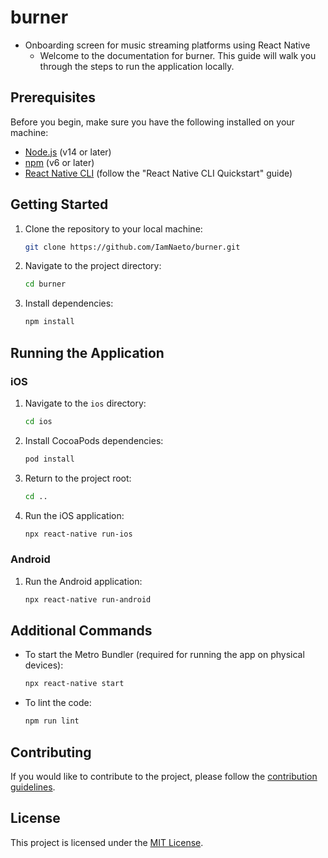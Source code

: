 # burner
- Onboarding screen for music streaming platforms using React Native
    - Welcome to the documentation for burner. This guide will walk you through the steps to run the application locally.

## Prerequisites

Before you begin, make sure you have the following installed on your machine:

- [Node.js](https://nodejs.org/) (v14 or later)
- [npm](https://www.npmjs.com/) (v6 or later)
- [React Native CLI](https://reactnative.dev/docs/environment-setup) (follow the "React Native CLI Quickstart" guide)

## Getting Started

1. Clone the repository to your local machine:

    ```bash
    git clone https://github.com/IamNaeto/burner.git
    ```

2. Navigate to the project directory:

    ```bash
    cd burner
    ```

3. Install dependencies:

    ```bash
    npm install
    ```

## Running the Application

### iOS

1. Navigate to the `ios` directory:

    ```bash
    cd ios
    ```

2. Install CocoaPods dependencies:

    ```bash
    pod install
    ```

3. Return to the project root:

    ```bash
    cd ..
    ```

4. Run the iOS application:

    ```bash
    npx react-native run-ios
    ```

### Android

1. Run the Android application:

    ```bash
    npx react-native run-android
    ```

## Additional Commands

- To start the Metro Bundler (required for running the app on physical devices):

    ```bash
    npx react-native start
    ```

- To lint the code:

    ```bash
    npm run lint
    ```

## Contributing

If you would like to contribute to the project, please follow the [contribution guidelines](CONTRIBUTING.md).

## License

This project is licensed under the [MIT License](LICENSE).

